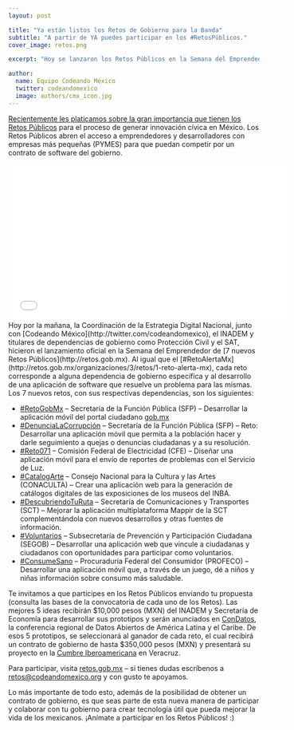 ```yaml
---
layout: post

title: "Ya están listos los Retos de Gobierno para la Banda"
subtitle: "A partir de YA puedes participar en los #RetosPúblicos."
cover_image: retos.png

excerpt: "Hoy se lanzaron los Retos Públicos en la Semana del Emprendedor, por parte de la Coordinación de la Estrategia Digital Nacional en colaboración con Codeando México, el INADEM y dependencias del Gobierno Federal."

author:
  name: Equipo Codeando México
  twitter: codeandomexico
  image: authors/cmx_icon.jpg
---
```


[Recientemente les platicamos sobre la gran importancia que tienen los Retos Públicos](http://blog.codeandomexico.org/2014/08/11/retos-de-gobierno-para-la-banda/) para el proceso de generar innovación cívica en México. Los Retos Públicos abren el acceso a emprendedores y desarrolladores con empresas más pequeñas (PYMES) para que puedan competir por un contrato de software del gobierno. 

<iframe width="560" height="315" src="//www.youtube.com/embed/RFa1rgBKPXE" frameborder="0"> </iframe>
</br>
Hoy por la mañana, la Coordinación de la Estrategia Digital Nacional, junto con [Codeando México](http://twitter.com/codeandomexico), el INADEM y titulares de dependencias de gobierno como Protección Civil y el SAT, hicieron el lanzamiento oficial en la Semana del Emprendedor de [7 nuevos Retos Públicos](http://retos.gob.mx). Al igual que el [#RetoAlertaMx](http://retos.gob.mx/organizaciones/3/retos/1-reto-alerta-mx), cada reto corresponde a alguna dependencia de gobierno específica y al desarrollo de una aplicación de software que resuelve un problema para las mismas. Los 7 nuevos retos, con sus respectivas dependencias, son los siguientes:

* [#RetoGobMx](http://retos.gob.mx/retos/8-retogobmx) – Secretaría de la Función Pública (SFP) – Desarrollar la aplicación móvil del portal ciudadano [gob.mx](http://gob.mx)
* [#DenunciaLaCorrupción](http://retos.gob.mx/retos/7-denuncialacorrupcion) – Secretaría de la Función Pública (SFP) – Reto: Desarrollar una aplicación móvil que permita a la población hacer y darle seguimiento a quejas o denuncias ciudadanas y a su resolución.
* [#Reto071](http://retos.gob.mx/retos/6-reto071) – Comisión Federal de Electricidad (CFE) – Diseñar una aplicación móvil para el envío de reportes de problemas con el Servicio de Luz.
* [#CatalogArte](http://retos.gob.mx/retos/5-catalogarte) – Consejo Nacional para la Cultura y las Artes (CONACULTA) – Crear una aplicación web para la generación de catálogos digitales de las exposiciones de los museos del INBA.
* [#DescubriendoTuRuta](http://retos.gob.mx/retos/4-descubriendo-tu-ruta) – Secretaría de Comunicaciones y Transportes (SCT) – Mejorar la aplicación multiplataforma Mappir de la SCT complementándola con nuevos desarrollos y otras fuentes de información.
* [#Voluntarios](http://retos.gob.mx/retos/3-voluntarios) – Subsecretaría de Prevención y Participación Ciudadana (SEGOB) – Desarrollar una aplicación web que vincule a ciudadanas y ciudadanos con oportunidades para participar como voluntarios.
* [#ConsumeSano](http://retos.gob.mx/retos/2-pequeno-consumidor) – Procuraduría Federal del Consumidor (PROFECO) – Desarrollar una aplicación móvil que, a través de un juego, dé a niños y niñas información sobre consumo más saludable.

Te invitamos a que participes en los Retos Públicos enviando tu propuesta (consulta las bases de la convocatoria de cada uno de los Retos). Las mejores 5 ideas recibirán $10,000 pesos (MXN) del INADEM y Secretaría de Economía para desarrollar sus prototipos y serán anunciados en [ConDatos](http://condatos.org), la conferencia regional de Datos Abiertos de América Latina y el Caribe. De esos 5 prototipos, se seleccionará al ganador de cada reto, el cual recibirá un contrato de gobierno de hasta $350,000 pesos (MXN) y presentará su proyecto en la [Cumbre Iberoamericana](http://www.24cumbreiberoamericana.gob.mx) en Veracruz.

Para participar, visita [retos.gob.mx](http://retos.gob.mx) – si tienes dudas escríbenos a [retos@codeandomexico.org](mailto:retos@codeandomexico.org) y con gusto te apoyamos.

Lo más importante de todo esto, además de la posibilidad de obtener un contrato de gobierno, es que seas parte de esta nueva manera de participar y colaborar con tu gobierno para crear tecnología útil que pueda mejorar la vida de los mexicanos. ¡Anímate a participar en los Retos Públicos! :)
